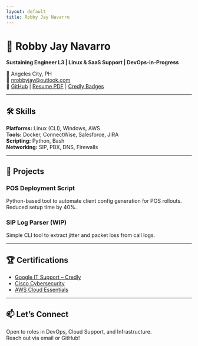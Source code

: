 ```yaml
---
layout: default
title: Robby Jay Navarro
---
```


# 👋 Robby Jay Navarro

**Sustaining Engineer L3 | Linux & SaaS Support | DevOps-in-Progress**

📍 Angeles City, PH  
📧 [nrobbyjay@outlook.com](mailto:nrobbyjay@outlook.com)  
🔗 [GitHub](https://github.com/nrobbyjay) | [Resume PDF](#) | [Credly Badges](#)

---

## 🛠️ Skills

**Platforms:** Linux (CLI), Windows, AWS  
**Tools:** Docker, ConnectWise, Salesforce, JIRA  
**Scripting:** Python, Bash  
**Networking:** SIP, PBX, DNS, Firewalls

---

## 📂 Projects

### POS Deployment Script
Python-based tool to automate client config generation for POS rollouts. Reduced setup time by 40%.

### SIP Log Parser (WIP)
Simple CLI tool to extract jitter and packet loss from call logs.

---

## 🏆 Certifications

- [Google IT Support – Credly](https://www.credly.com/badges/...)  
- [Cisco Cybersecurity](https://www.credly.com/badges/...)  
- [AWS Cloud Essentials](https://www.credly.com/badges/...)

---

## 📫 Let’s Connect

Open to roles in DevOps, Cloud Support, and Infrastructure.  
Reach out via email or GitHub!
